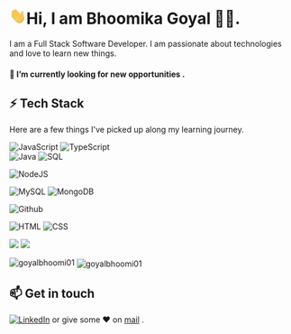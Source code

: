 # <img src="https://raw.githubusercontent.com/ABSphreak/ABSphreak/master/gifs/Hi.gif" width="30px">Hi, I am Bhoomika Goyal 👩‍💻.

I am a Full Stack Software Developer. I am passionate about technologies and love to learn new things.

#### 🔭 I’m currently looking for new opportunities .


## ⚡ Tech Stack

Here are a few things I've picked up along my learning journey.


  ![JavaScript](https://img.shields.io/badge/JavaScript-F7DF1E?style=for-the-badge&logo=javascript&logoColor=black) 
  ![TypeScript](https://img.shields.io/badge/TypeScript-007ACC?style=for-the-badge&logo=typescript&logoColor=white)  
  ![Java](https://img.shields.io/badge/Java-ED8B00?style=for-the-badge&logo=java&logoColor=white) 
  ![SQL](https://img.shields.io/badge/-SQL-000?style=for-the-badge&logo=MySQL&logoColor=4479A1)
  
  ![NodeJS](https://img.shields.io/badge/Node.js-43853D?style=for-the-badge&logo=node.js&logoColor=white)  

 ![MySQL](https://img.shields.io/badge/MySQL-00000F?style=for-the-badge&logo=mysql&logoColor=white) ![MongoDB](https://img.shields.io/badge/MongoDB-4EA94B?style=for-the-badge&logo=mongodb&logoColor=white)

![Github](https://img.shields.io/badge/github%20-%23121011.svg?&style=for-the-badge&logo=github&logoColor=white) 
 
 ![HTML](https://img.shields.io/badge/HTML5-E34F26?style=for-the-badge&logo=html5&logoColor=white) 
 ![CSS](https://img.shields.io/badge/CSS-239120?&style=for-the-badge&logo=css3&logoColor=white)
 
 
 


 
 
 
 ![](https://img.shields.io/badge/-Raspberry%20Pi-C51A4A?style=for-the-badge&logo=Raspberry-Pi) ![](https://img.shields.io/badge/-Arduino-00979D?style=for-the-badge&logo=Arduino&logoColor=white)
 <p><img align="left" src="https://github-readme-stats.vercel.app/api/top-langs/?username=goyalbhoomi01&layout=compact&theme=midnight-purple" alt="goyalbhoomi01" /></p>
<p>&nbsp;<img align="center" src="https://github-readme-stats.vercel.app/api?username=goyalbhoomi01&show_icons=true&theme=midnight-purple" alt="goyalbhoomi01" /></p>

## 📫 Get in touch
[![LinkedIn](https://img.shields.io/badge/LinkedIn-0077B5?style=for-the-badge&logo=linkedin&logoColor=white)](https://www.linkedin.com/in/bhoomika-goyal-7a8a5b1b7/) 
 or give some ♥ on [mail](mailto:dev.bhoomi1404@gmail.com) .
